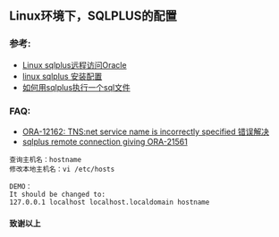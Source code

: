 ## Linux环境下，SQLPLUS的配置

### 参考:
- [Linux sqlplus远程访问Oracle](http://blog.csdn.net/joker_zhou/article/details/9301223)
- [linux sqlplus 安装配置](http://blog.csdn.net/huaishu/article/details/39056369)
- [如何用sqlplus执行一个sql文件](http://bbs.csdn.net/topics/70244844)

### FAQ:
- [ORA-12162: TNS:net service name is incorrectly specified 错误解决](http://blog.csdn.net/sunansheng/article/details/50209557)
- [sqlplus remote connection giving ORA-21561](https://stackoverflow.com/questions/31338916/sqlplus-remote-connection-giving-ora-21561)

```
查询主机名：hostname
修改本地主机名：vi /etc/hosts

DEMO：
It should be changed to:
127.0.0.1 localhost localhost.localdomain hostname
```

#### 致谢以上